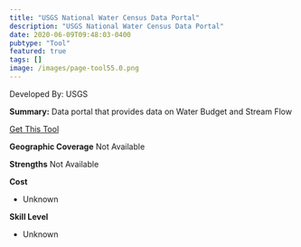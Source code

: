 ```yaml
---
title: "USGS National Water Census Data Portal"
description: "USGS National Water Census Data Portal"
date: 2020-06-09T09:48:03-0400
pubtype: "Tool"
featured: true
tags: []
image: /images/page-tool55.0.png
---
```

Developed By: USGS

**Summary:** Data portal that provides data on Water Budget and Stream Flow

<a href="https://cida.usgs.gov/nwc/" target="_blank">Get This Tool</a>

__**Geographic Coverage**__
Not Available

__**Strengths**__
Not Available

__**Cost**__
- Unknown

__**Skill Level**__
- Unknown
